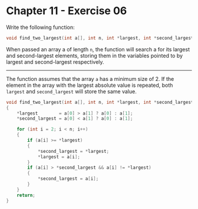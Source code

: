 # Chapter 11 - Exercise 06

Write the following function:

```C
void find_two_largest(int a[], int n, int *largest, int *second_largest);
```

When passed an array a of length `n`, the function will search a for its largest
and second-largest elements, storing them in the variables pointed to by largest
and second-largest respectively.


---

The function assumes that the array `a` has a minimum size of 2.  If the element
in the array with the largest absolute value is repeated, both `largest` and
`second_largest` will store the same value.

```C
void find_two_largest(int a[], int n, int *largest, int *second_largest)
{
    *largest        = a[0] > a[1] ? a[0] : a[1];
    *second_largest = a[0] < a[1] ? a[0] : a[1];

    for (int i = 2; i < n; i++)
    {
        if (a[i] >= *largest)
        {
            *second_largest = *largest;
            *largest = a[i];
        }
        if (a[i] > *second_largest && a[i] != *largest)
        {
            *second_largest = a[i];
        }
    }
    return;
}
```
